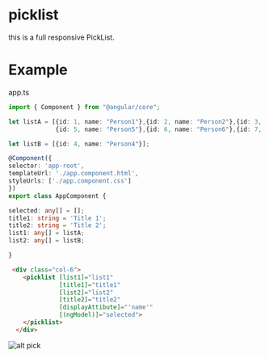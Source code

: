 # picklist
this is a full responsive PickList.

# Example

app.ts
```typescript
import { Component } from "@angular/core";

let listA = [{id: 1, name: "Person1"},{id: 2, name: "Person2"},{id: 3, name: "Person3"},{id: 4, name: "Person4"},
             {id: 5, name: "Person5"},{id: 6, name: "Person6"},{id: 7, name: "Person7"}];

let listB = [{id: 4, name: "Person4"}];

@Component({
selector: 'app-root',
templateUrl: './app.component.html',
styleUrls: ['./app.component.css']
})
export class AppComponent {

selected: any[] = [];
title1: string = 'Title 1';
title2: string = 'Title 2';
list1: any[] = listA;
list2: any[] = listB;

}
```
```html
 <div class="col-6">
    <picklist [list1]="list1"
              [title1]="title1" 
              [list2]="list2" 
              [title2]="title2" 
              [displayAttibute]="'name'"
              [(ngModel)]="selected">
    </picklist>
  </div>
```
![alt pick](https://image.ibb.co/hinPvH/picklist.jpg)
